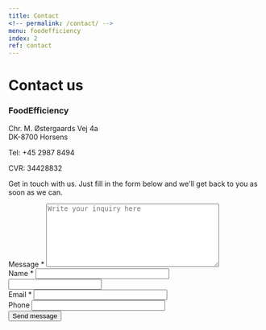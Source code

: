 ```yaml
---
title: Contact
<!-- permalink: /contact/ -->
menu: foodefficiency
index: 2
ref: contact
---
```


# Contact us

<div class="contact-inner">
<div class="pull-right w50">
  <h3 class="brand">Food<span>Efficiency</span></h3>
  <p>Chr. M. Østergaards Vej 4a<br>DK-8700 Horsens</p>
  <p>Tel: +45 2987 8494</p>
  <p>CVR: 34428832</p>
  <p>Get in touch with us. Just fill in the form below and we'll get back to you as soon as we can.</p>
</div>
<div class="inquiries pull-left">
  <form accept-charset="UTF-8" action="/contact" class="new_inquiry" id="new_inquiry" method="post">
    <input id="locale" name="locale" type="hidden" value="da">
    <input id="utf8" name="utf8" type="hidden" value="✓">
    <input id="authenticity_token" name="authenticity_token" type="hidden" value="8vr2lMQljUu/67VhB2GS5pXRZubfGknz0sIweGYatWU=">
    <div class="field message_field">
      <label class="placeholder-fallback" for="inquiry_message">Message *</label>
      <textarea cols="40" id="inquiry_message" name="message" placeholder="Write your inquiry here" required="required" rows="8"></textarea>
    </div>
    <div class="field">
      <label class="placeholder-fallback" for="inquiry_name">Name *</label>
      <input class="text" id="inquiry_name" name="name" placeholder="" required="required" size="30" type="text">
    </div>
    <input id="lastname" class="offscreen" name="lastname" type="text" value="">
    <div class="field">
      <label class="placeholder-fallback" for="inquiry_email">Email *</label>
      <input class="text email" id="inquiry_email" name="email" placeholder="" required="required" size="30" type="email">
    </div>
    <div class="field">
      <label class="placeholder-fallback" for="inquiry_phone">Phone</label>
      <input class="text phone" id="inquiry_phone" name="phone" placeholder="" size="30" type="phone">
    </div>
    <div class="actions">
      <input class="btn btn-success" id="contact_submit" name="commit" type="submit" value="Send message">
    </div>
  </form>
</div>
</div>
<script type="text/javascript">
 // ContactUs API
document.getElementById("contact_submit").addEventListener("click", function(event){
  event.preventDefault()

  const locale = document.getElementById("locale").value;
  const message = document.getElementById("inquiry_message").value;
  const name = document.getElementById("inquiry_name").value;
  const lastname = document.getElementById("lastname").value;
  const email = document.getElementById("inquiry_email").value; 
  const phone = document.getElementById("inquiry_phone").value; 
  const data = { locale, message, name, lastname, email, phone }
  const url = 'https://9opii6rrl5.execute-api.eu-central-1.amazonaws.com/submit';
  const headers = {
    'Access-Control-Allow-Origin': '*',
    'Access-Control-Allow-Credentials': true,
  }
  axios.post(url, data, headers).then(res => {
    alert("Thanks for your inquiry.  We'll get back to you as soon as we can.")
  }).catch(err => {
    console.log(err)
    alert(err)
  })
  return true;
});
</script>
<script src="https://cdnjs.cloudflare.com/ajax/libs/axios/0.18.0/axios.min.js"></script>
